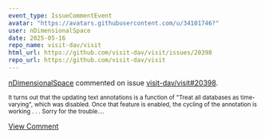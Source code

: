 ```yaml
---
event_type: IssueCommentEvent
avatar: "https://avatars.githubusercontent.com/u/34101746?"
user: nDimensionalSpace
date: 2025-05-16
repo_name: visit-dav/visit
html_url: https://github.com/visit-dav/visit/issues/20398
repo_url: https://github.com/visit-dav/visit
---
```


<a href='https://github.com/nDimensionalSpace' target='_blank'>nDimensionalSpace</a> commented on issue <a href='https://github.com/visit-dav/visit/issues/20398' target='_blank'>visit-dav/visit#20398</a>.

<small>It turns out that the updating text annotations is a function of "Treat all databases as time-varying", which was disabled.  Once that feature is enabled, the cycling of the annotation is working . . .  Sorry for the trouble....</small>

<a href='https://github.com/visit-dav/visit/issues/20398' target='_blank'>View Comment</a>